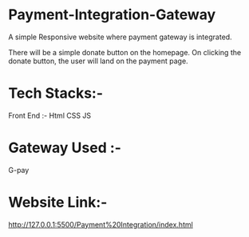 # Payment-Integration-Gateway
A simple Responsive website where payment gateway is integrated.

There will be a simple donate button on the homepage. On clicking the donate button, the user will land on the payment page.

# Tech Stacks:-
Front End :-
    Html
    CSS
    JS
    
# Gateway Used :-
G-pay

# Website Link:-
http://127.0.0.1:5500/Payment%20Integration/index.html
